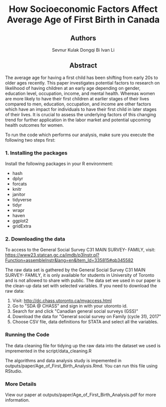 <h1 align="center"> How Socioeconomic Factors Affect Average Age of First Birth in Canada</h1>
<h2 align="center"> Authors </h2>
<center>

Sevnur Kulak
Dongqi Bi
Ivan Li
</center>


<h2 align="center"> Abstract </h2>
<p align="justify">

The average age for having a first child has been shifting from early 20s to older ages recently. This paper investigates potential factors to research on likelihood of having children at an early age depending on gender, education level, occupation, income, and mental health. Whereas women are more likely to have their first children at earlier stages of their lives compared to men, education, occupation, and income are other factors which have an impact for individuals to have their first child in later stages of their lives. It is crucial to assess the underlying factors of this changing trend for further application in the labor market and potential upcoming health outcomes for women. 


</p>

To run the code which performs our analysis, make sure you execute the following two steps first:
### 1. Installing the packages

Install the following packages in your R environment:
- hash
- dplyr
- forcats
- knitr
- janitor
- tidyverse
- tidyr
- wrapr
- haven
- ggplot2
- gridExtra


### 2. Downloading the data

To access to the General Social Survey C31 MAIN SURVEY- FAMILY, visit:
https://www23.statcan.gc.ca/imdb/p3Instr.pl?Function=assembleInstr&lang=en&Item_Id=335815#qb345582

The raw data set is gathered by the General Social Survey C31 MAIN SURVEY- FAMILY, it is only available for students in University of Toronto and is not allowed to share with public. The data set we used in our paper is the clean-up data set with selected variables. If you need to download the raw data:

1. Visit: http://dc.chass.utoronto.ca/myaccess.html
2. Go to "SDA @ CHASS" and sign in with your utoronto id.
3. Search for and click "Canadian general social surveys (GSS)"
4. Download the data for "General social survey on Family (cycle 31), 2017"
5. Choose CSV file, data definitions for STATA and select all the variables.



### Running the Code

The data cleaning file for tidying up the raw data into the dataset we used is impremented in the script/data_cleaning.R

The algorithms and data analysis study is impemented in outputs/paper/Age_of_First_Birth_Analysis.Rmd. You can run this file using RStudio.

### More Details 
View our paper at outputs/paper/Age_of_First_Birth_Analysis.pdf for more information. 
